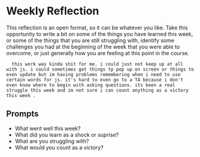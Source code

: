 # Weekly Reflection
This reflection is an open format, so it can be whatever you like. Take this opportunity to write a bit on some of the things you have learned this week, or some of the things that you are still struggling with, identify some challenges you had at the beginning of the week that you were able to overcome, or just generally how you are feeling at this point in the course.


      this work was kinda shit for me. i could just not keep up at all with js. i could sometimes get things tp pop up on screen or things to even update but im having problems remembering when i need to use certain words for js. it's hard to even go to a TA because i don't even know where to begin with asking questions. its been a real struggle this week and im not sure i can count anything as a victory this week .

## Prompts
- What went well this week?
- What did you learn as a shock or suprise?
- What are you struggling with?
- What would you count as a victory?